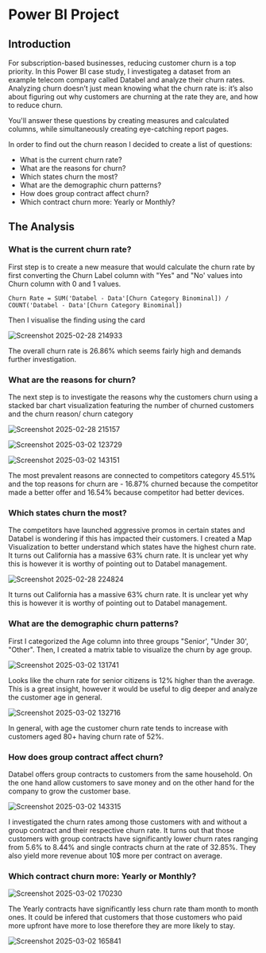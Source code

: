 # Power BI Project

## Introduction

For subscription-based businesses, reducing customer churn is a top priority. In this Power BI case study, I investigateg a dataset from an example telecom company called Databel and analyze their churn rates. 
Analyzing churn doesn’t just mean knowing what the churn rate is: it’s also about figuring out why customers are churning at the rate they are, and how to reduce churn. 

You'll answer these questions by creating measures and calculated columns, while simultaneously creating eye-catching report pages.

In order to find out the churn reason I decided to create a list of questions:
- What is the current churn rate?
- What are the reasons for churn?
- Which states churn the most?
- What are the demographic churn patterns?
- How does group contract affect churn?
- Which contract churn more: Yearly or Monthly?


## The Analysis

### What is the current churn rate?

First step is to create a new measure that would calculate the churn rate by first converting the Churn Label column with "Yes" and "No' values into Churn column with 0 and 1 values.

`Churn Rate = SUM('Databel - Data'[Churn Category Binominal]) / COUNT('Databel - Data'[Churn Category Binominal])`

Then I visualise the finding using the card

![Screenshot 2025-02-28 214933](https://github.com/user-attachments/assets/bbc77a34-53ea-4d68-b9ed-fb3d9e6e2f08)

The overall churn rate is 26.86% which seems fairly high and demands further investigation.

### What are the reasons for churn? 

The next step is to investigate the reasons why the customers churn using a stacked bar chart visualization featuring the number of churned customers and the churn reason/ churn category

![Screenshot 2025-02-28 215157](https://github.com/user-attachments/assets/aebc436c-b63a-4e96-8d03-2b619d9b455f)


![Screenshot 2025-03-02 123729](https://github.com/user-attachments/assets/44165fa3-e4e0-43fa-9aa1-2d4ff5a65f30)

![Screenshot 2025-03-02 143151](https://github.com/user-attachments/assets/e9e71c3d-863f-4aff-9b38-d4c52d6fb1af)

The most prevalent reasons are connected to competitors category 45.51% and the top reasons for churn are - 16.87% churned because the competitor made a better offer and 16.54% because competitor had better devices.

### Which states churn the most?

The competitors have launched aggressive promos in certain states and Databel is wondering if this has impacted their customers.  I created a Map Visualization to better understand which states have the highest churn rate. 
It turns out California has a massive 63% churn rate. It is unclear yet why this is however it is worthy of pointing out to Databel management.

![Screenshot 2025-02-28 224824](https://github.com/user-attachments/assets/ef398358-638b-4677-ae2b-033be906658c)


It turns out California has a massive 63% churn rate. It is unclear yet why this is however it is worthy of pointing out to Databel management.

### What are the demographic churn patterns?

First I categorized the Age column into three groups "Senior', "Under 30', "Other". Then, I created a matrix table to visualize the churn by age group.

![Screenshot 2025-03-02 131741](https://github.com/user-attachments/assets/85061347-58cf-4902-8234-80698f5fe797)

Looks like the churn rate for senior citizens is 12% higher than the average. This is a great insight, however it would be useful to dig deeper and analyze the customer age in general.


![Screenshot 2025-03-02 132716](https://github.com/user-attachments/assets/3b956823-0e5b-4643-81da-2333bcb0dab7)

In general, with age the customer churn rate tends to increase with customers aged 80+ having churn rate of 52%. 

### How does group contract affect churn?

Databel offers group contracts to customers from the same household. On the one hand allow customers to save money and on the other hand for the company to grow the customer base. 

![Screenshot 2025-03-02 143315](https://github.com/user-attachments/assets/da00c7ac-816f-47ad-b0e0-8eb896b7e0b9)


I investigated the churn rates among those customers with and without a group contract and their respective churn rate.
It turns out that those customers with group contracts have significantly lower churn rates ranging from 5.6% to 8.44% and single contracts churn at the rate of 32.85%. They also yield more revenue about 10$ more per contract on average. 

### Which contract churn more: Yearly or Monthly?

![Screenshot 2025-03-02 170230](https://github.com/user-attachments/assets/3e467020-2d6f-4fd4-a48c-51ed450e4251)

The Yearly contracts have significantly less churn rate tham month to month ones. It could be infered that customers that those customers who paid more upfront have more to lose therefore they are more likely to stay.

![Screenshot 2025-03-02 165841](https://github.com/user-attachments/assets/0bf4c7b0-9e4e-4661-9ad9-165e45a5a59d)


